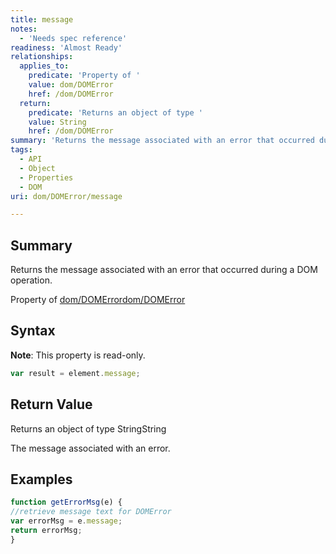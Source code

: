 ```yaml
---
title: message
notes:
  - 'Needs spec reference'
readiness: 'Almost Ready'
relationships:
  applies_to:
    predicate: 'Property of '
    value: dom/DOMError
    href: /dom/DOMError
  return:
    predicate: 'Returns an object of type '
    value: String
    href: /dom/DOMError
summary: 'Returns the message associated with an error that occurred during a DOM operation.'
tags:
  - API
  - Object
  - Properties
  - DOM
uri: dom/DOMError/message

---
```

## Summary

Returns the message associated with an error that occurred during a DOM operation.

Property of [dom/DOMError](/dom/DOMError)[dom/DOMError](/dom/DOMError)

## Syntax

**Note**: This property is read-only.

``` js
var result = element.message;
```

## Return Value

Returns an object of type StringString

The message associated with an error.

## Examples

``` js
function getErrorMsg(e) {
//retrieve message text for DOMError
var errorMsg = e.message;
return errorMsg;
}
```

